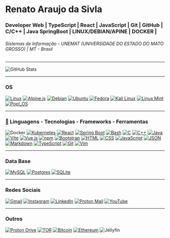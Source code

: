 # Renato Araujo da Sivla

### Developer Web | TypeScript | React | JavaScript | Git | GitHub | C/C++ | Java SpringBoot | LINUX/DEBIAN/APINE | DOCKER |

###### Sistemas de Informação - UNEMAT (UNIVERSIDADE DO ESTADO DO MATO GROSSO) | MT - Brasil

---

![GitHub Stats](https://github-readme-stats.vercel.app/api?username=coldrenatinho&theme=radical)

---

### OS

[![Linux](https://img.shields.io/badge/Linux-FCC624?logo=linux&logoColor=black)](#)
[![Alpine.js](https://img.shields.io/badge/Alpine.js-8BC0D0?logo=alpinedotjs&logoColor=fff)](#)
[![Debian](https://img.shields.io/badge/Debian-A81D33?logo=debian&logoColor=fff)](#)
[![Ubuntu](https://img.shields.io/badge/Ubuntu-E95420?logo=ubuntu&logoColor=white)](#)
[![Fedora](https://img.shields.io/badge/Fedora-51A2DA?logo=fedora&logoColor=fff)](#)
[![Kali Linux](https://img.shields.io/badge/Kali%20Linux-557C94?logo=kalilinux&logoColor=fff)](#)
[![Linux Mint](https://img.shields.io/badge/Linux%20Mint-87CF3E?logo=linuxmint&logoColor=fff)](#)
[![Pop!_OS](https://img.shields.io/badge/Pop!__OS-48B9C7?logo=popos&logoColor=fff)](#)

---

### 🚀 Linguagens - Tecnologias - Frameworks - Ferramentas

![Docker](https://img.shields.io/badge/Docker-2496ED?logo=docker&logoColor=fff)
[![Kubernetes](https://img.shields.io/badge/Kubernetes-326CE5?logo=kubernetes&logoColor=fff)](#)
[![React](https://img.shields.io/badge/React-%2320232a.svg?logo=react&logoColor=%2361DAFB)](#)
[![Spring Boot](https://img.shields.io/badge/Spring%20Boot-6DB33F?logo=springboot&logoColor=fff)](#)
[![Bash](https://img.shields.io/badge/Bash-4EAA25?logo=gnubash&logoColor=fff)](#)
[![C](https://img.shields.io/badge/C-00599C?logo=c&logoColor=white)](#)
[![C++](https://img.shields.io/badge/C++-%2300599C.svg?logo=c%2B%2B&logoColor=white)](#)
[![Java](https://img.shields.io/badge/Java-%23ED8B00.svg?logo=openjdk&logoColor=white)](#)
[![Vite](https://img.shields.io/badge/Vite-646CFF?logo=vite&logoColor=fff)](#)
[![Vue.js](https://img.shields.io/badge/Vue.js-4FC08D?logo=vuedotjs&logoColor=fff)](#)
[![npm](https://img.shields.io/badge/npm-CB3837?logo=npm&logoColor=fff)](#)
[![Bootstrap](https://img.shields.io/badge/Bootstrap-7952B3?logo=bootstrap&logoColor=fff)](#)
[![HTML](https://img.shields.io/badge/HTML-%23E34F26.svg?logo=html5&logoColor=white)](#)
[![CSS](https://img.shields.io/badge/CSS-1572B6?logo=css3&logoColor=fff)](#)
[![JavaScript](https://img.shields.io/badge/JavaScript-F7DF1E?logo=javascript&logoColor=000)](#)
[![JSON](https://img.shields.io/badge/JSON-000?logo=json&logoColor=fff)](#)
[![Markdown](https://img.shields.io/badge/Markdown-%23000000.svg?logo=markdown&logoColor=white)](#)
[![TypeScript](https://img.shields.io/badge/TypeScript-3178C6?logo=typescript&logoColor=fff)](#)
[![Git](https://img.shields.io/badge/Git-F05032?logo=git&logoColor=fff)](#)
[![Vim](https://img.shields.io/badge/Vim-%2311AB00.svg?logo=vim&logoColor=white)](#)

---

### Data Base

[![MySQL](https://img.shields.io/badge/MySQL-4479A1?logo=mysql&logoColor=fff)](#)
[![Postgres](https://img.shields.io/badge/Postgres-%23316192.svg?logo=postgresql&logoColor=white)](#)
[![SQLite](https://img.shields.io/badge/SQLite-%2307405e.svg?logo=sqlite&logoColor=white)](#)

---

### Redes Sociais

[![Gmail](https://img.shields.io/badge/Gmail-D14836?logo=gmail&logoColor=white)](araujorenato045@gmail.com)
[![Instagram](https://img.shields.io/badge/Instagram-%23E4405F.svg?logo=Instagram&logoColor=white)](https://www.instagram.com/renato.ssh/)
[![LinkedIn](https://img.shields.io/badge/Linkedin-%230077B5.svg?logo=linkedin&logoColor=white)](#)
[![Proton Mail](https://img.shields.io/badge/Proton%20Mail-6D4AFF?logo=protonmail&logoColor=fff)](sendrenatosilva@protonmail.com)
[![YouTube](https://img.shields.io/badge/YouTube-%23FF0000.svg?logo=YouTube&logoColor=white)](https://www.youtube.com/@coldrenatinho)

---

### Outros

[![Proton Drive](https://img.shields.io/badge/Proton%20Drive-6d4aff?logo=proton%20drive&logoColor=white)](#)
[![TOR](https://img.shields.io/badge/tor-%237E4798.svg?style=for-the-badge&logo=tor-project&logoColor=white)](#)
[![Bitcoin](https://img.shields.io/badge/Bitcoin-FF9900?logo=bitcoin&logoColor=white)](#)
[![Ethereum](https://img.shields.io/badge/Ethereum-3C3C3D?logo=ethereum&logoColor=white)](#)
![Jellyfin](https://img.shields.io/badge/jellyfin-%23000B25.svg?style=for-the-badge&logo=Jellyfin&logoColor=00A4DC)

<!-- https://github.com/inttter/md-badges?tab=readme-ov-file#%EF%B8%8F-frameworks -->

<!--
### GPG PUBLIC KEY

-----BEGIN PGP PUBLIC KEY BLOCK-----

mQGNBGYko9IBDADCLtVV6Nw7SttaZlVejaXYH7HuzAU278Fg6zLsmYvJNZZnV9xI
Crf3Qb+8lLYq+6bNb+SqM+wAAk0QwE4lTrgxpYWR7dN0uWkWH3dqEiqytyJGrr1b
8NPpiWE9xSiHvwDHdi+u49PRv6SdqMKi1JMHioyQS8MzD0Iy5esDH4vJc8n8THnQ
+ogGTbBNLtwss61+2240GqxgCLzooc9D0u6/sD0pJEe/2EuVqUbG77bZyfk7v7BP
8lUjr8gk51OIqROKTE7Mm7V6PWxViawjSGd9ZodewrMvTQveSZMP8eK6uow2LbTS
UCOycvXFBaE2JvCahyHhyCld8orsDgBj+xOUVYi+Z4xsNlnmCSU19f0Tcs0HNt7k
LUVeDUbMUB0LaDjOXUmboYcs/MVecOk/SjFV8B6vZVxLGbGikov2gQxsFBs72ad0
Wkrkq3f2nfBlpEbZWPTPC87DYVZEaL5ZSJSxN555+bzyku8Q9Eu9O6l7NNbkab/L
OzUQLi3k5KqiiZcAEQEAAbQpY29sZHJlbmF0aW5obyA8YXJhdWpvcmVuYXRvMDQ1
QGdtYWlsLmNvbT6JAdQEEwEKAD4WIQT+5zwutDKpg4iArXYjuaaTpbbmVAUCZiSj
0gIbAwUJA8JnAAULCQgHAgYVCgkICwIEFgIDAQIeAQIXgAAKCRAjuaaTpbbmVP7e
C/oDOWWXMhiFfrxYO+fYF8kTQsrMUi7f7SA8hCfN/bmxScZRMeSKG3yduxftaTPs
l8ZPUnvcxhe57pcI0aSKnz60nXywbRYPfJXsA+rVU6cjm6oXwLIx99IyUe/hpoc8
iY69U8w/gJxo3I+jICNNJWPofnjxmnucQWFQ25x+VCbvoSNz5b8tPIKMIdC+CaTd
A09x8qhCmIIYeQ5yYbY/Ly4wjx2Q0qXtUKRU7RZa5Dsfp7H9ssToiBDviORKQTMr
xN6j6C/1+9qiJDM7bM/DSkCLGTWFfweAIcjXu7xBqEwpgXAAJFq+tZNNKBS9nTE2
XBPIGiLdnjEjQzCItDgStBLnjlZUeDb/pk4ZLL0Ipj2clA8Bf98M7LDahOEHEMYS
rHcPQfVD03U7ybsDLildR3jxz6z8/W98M/fPYHaUHy1GBd4aaup2jVKFxuMzOw+S
CaT8DW3apE9JX6qK+JNYDiefTe4Mmh57hEOvHFy2PGoNisK1CzKWCR9+5MsM0Ctc
1N+0MlJlbmF0byBBLiBTaWx2YSAoQ29sZCkgPGFyYXVqb3JlbmF0bzA0NUBnbWFp
bC5jb20+iQHUBBMBCgA+FiEE/uc8LrQyqYOIgK12I7mmk6W25lQFAmZSN2QCGwMF
CQPCZwAFCwkIBwIGFQoJCAsCBBYCAwECHgECF4AACgkQI7mmk6W25lTHPgv+M8Ot
lkwwBvCIYmp0oUlUrNuWdm2suO6CrfBITHmNM+gtXoRWFI1IG186eluaPAgVA35d
PrETzp5X/V24C0fwiNJVb4xBlXakOZJ4vQNEc8ZKAVSVrjRNqAfoYejBQBnZORd7
WnoiqUrXP7P3iV7uoiQyktzywsXVXX5KCNcy0g1T3uZ3WebUoWZybnEkqKWS1MS0
/7DSypk2pU9WdKdqCYWsku6ulT81H6Jk5/mor1KHmjqgMZcvNPYMRnMN/2T7tf1V
hugZrUrNmcyApVDo8hB8b50moTzr1Zpu/sOtFw32mNPUh8vYBuDb35iB9FaQD9Ed
CNhOGfCN/0jr2ao8r1PM/3DEncJ2p+LNnXURV/0BX1OeTaZGgk1bejFqMUjssmS/
x6ZDveZhrVOFcQqMpFL0mps2wIkiUW/7bof7m58k6vzKejOxe3oGcSf1kITOJ20E
W7S7oxAyRtLyGLFIVl1t7Zu3YlEtIdylQ5Q+jG+7vVjjtOxo4lyeGSHGXWRiuQGN
BGYko9IBDADCPnfhGNEBHPUfxD3lv8BRUw3tyTXJkgnQwM5Yqx8/xRKVEvVAAnf6
YZ1ij50hRrww6Ny/GiCfZf7PYamx7UEzuU5X6pzXY2AE/pbkpdq4vBalvsHqOAsi
1Xza9ADcv42XJLEHNBdVP7O4EcoCPCg+O1M8Eonp72XMuZMkn4dyg3tajn5Ylmwf
AL4rs2on6i6TDImD0mKuWsovMnfN8NjcgD4zwPYdAHmZ1wOUzgd7BHMp2klDAsAa
/8RIqCuDJTZl2gygj/KzLfhO37hiRHVvxxnKX6SO88kVP0Ti4YiRLpxzM8rq47t4
6UMMmRRXy3mbdUMJ7IyFy8TukX3BA8DbV/w/3FXN5Xu36pN7ipMutGFokGQGzLrV
yvbkcsA+m85It4NrRljt5HG4BRMTddgsv4oukX40Md/OaMaQRgmDUA/lVW1Ti/t4
33xMpec2jSmojLxAkZ/6c+vEpdst74vPX/KLaj6ONAFzkRPoA4gn47C4Fp3Fs/Qh
Z7kSxFXmTaMAEQEAAYkBvAQYAQoAJhYhBP7nPC60MqmDiICtdiO5ppOltuZUBQJm
JKPSAhsMBQkDwmcAAAoJECO5ppOltuZUQ5AL/R8WRGzBIXRCLw5lIdMTWXQUwErK
wyJ9Eo3gCF+kII0G8GEvsznxpt9vAIL5YlL20jbp50GgYJbNcN11m1qlB40gd7L4
KwJiA10tBB0zBleTDVcaBnTHEb9Xfaue9ECSVvUgmYFZBMpVi84vQR3sH7ZvllS2
x7AM45lMFY94Y5Rna21Nf9t39UtKeuiGVVRHxTvIzV5EQdCumiBNODafHlfcMLb5
r1AjLdpNAobCPmohuiCydNiBNZ/fet2u1SoyFyJvefk8JC4dM96YcyAKplEG1hKK
ot/1ajHZY4XrvbdcytuNkZsdU6n3o+f/5pHEFVsKv5f9ACU8Nm//prgfFxDETIC/
ksAv3mM69h/ZXwXIqNr2IhsXjMeGPdzGlamy9SZgUFMNt1BTjMPnFTMfgReoDY1G
GIsmuz9y4mxRMjtHNclZMKy6VDwlFFWl+sXS/m1tazPJIRtkojEWxZ2IHK1PM4vP
McBphrqqn0pwob+Qc5GFJT1R+kIeFBgJ6noVrw==
=L0sU
-----END PGP PUBLIC KEY BLOCK----- -->
